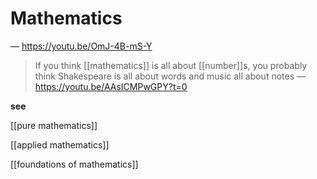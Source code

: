 # Mathematics

&mdash; <https://youtu.be/OmJ-4B-mS-Y>

> If you think [[mathematics]] is all about [[number]]s, you probably think Shakespeare is all about words and music all about notes &mdash; <https://youtu.be/AAsICMPwGPY?t=0>

**see**

[[pure mathematics]]

[[applied mathematics]]

[[foundations of mathematics]]
